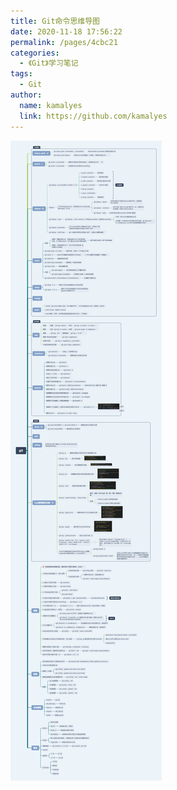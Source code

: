 ```yaml
---
title: Git命令思维导图
date: 2020-11-18 17:56:22
permalink: /pages/4cbc21
categories: 
  - 《Git》学习笔记
tags: 
  - Git
author: 
  name: kamalyes
  link: https://github.com/kamalyes
---
```

![Git命令思维导图](/img/git.png)
